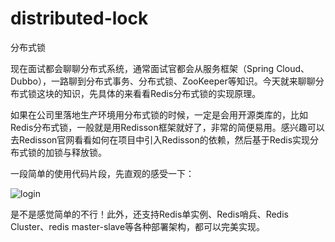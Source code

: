 # distributed-lock
分布式锁

现在面试都会聊聊分布式系统，通常面试官都会从服务框架（Spring Cloud、Dubbo），一路聊到分布式事务、分布式锁、ZooKeeper等知识。今天就来聊聊分布式锁这块的知识，先具体的来看看Redis分布式锁的实现原理。



如果在公司里落地生产环境用分布式锁的时候，一定是会用开源类库的，比如Redis分布式锁，一般就是用Redisson框架就好了，非常的简便易用。感兴趣可以去Redisson官网看看如何在项目中引入Redisson的依赖，然后基于Redis实现分布式锁的加锁与释放锁。



一段简单的使用代码片段，先直观的感受一下：

![login](https://github.com/github用户名/项目名称/raw/master[分支名称]/screenshots/login.png)

是不是感觉简单的不行！此外，还支持Redis单实例、Redis哨兵、Redis Cluster、redis master-slave等各种部署架构，都可以完美实现。


